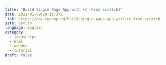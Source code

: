 ```yaml
---
title: "Build Single Page App with Rx [From scratch]"
date: 2021-01-09T20:11:37Z
link: https://dev.to/noprod/build-single-page-app-with-rx-from-scratch-227g?utm_medium=RSS&utm_source=news.12bit.vn
site: dev.to
language: English
category:
  - javascript
  - html
  - webdev
  - tutorial
draft: false
---
```

